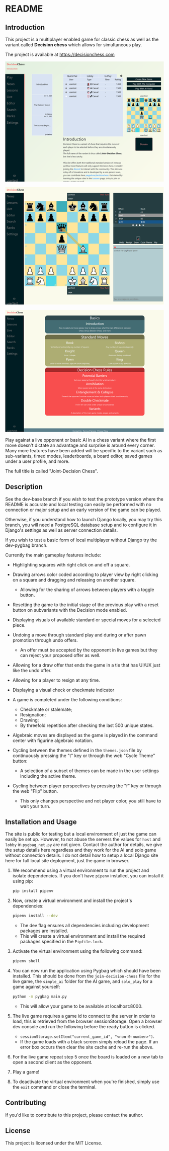 # README
## Introduction

This project is a multiplayer enabled game for classic chess as well as the variant called **Decision chess** which allows for simultaneous play. 

The project is available at https://decisionchess.com

![home](/images/home.PNG)

![play](/images/play.PNG)

![play](/images/lessons.PNG)

Play against a live opponent or basic AI in a chess variant where the first move doesn't dictate an advantage and surprise is around every corner. Many more features have been added will be specific to the variant such as sub-variants, timed modes, leaderboards, a board editor, saved games under a user profile, and more. 

The full title is called "Joint-Decision Chess".

## Description

See the dev-base branch if you wish to test the prototype version where the README is accurate and local testing can easily be performed with no connection or major setup and an early version of the game can be played.

Otherwise, if you understand how to launch Django locally, you may try this branch, you will need a PostgreSQL database setup and to configure it in Django's settings as well as server connection details.

If you wish to test a basic form of local multiplayer without Django try the dev-pygbag branch.

Currently the main gameplay features include:

- Highlighting squares with right click on and off a square.
- Drawing arrows color coded according to player view by right clicking on a square and dragging and releasing on another square.
  - Allowing for the sharing of arrows between players with a toggle button.

- Resetting the game to the initial stage of the previous play with a reset button on subvariants with the Decision mode enabled.
- Displaying visuals of available standard or special moves for a selected piece.
- Undoing a move through standard play and during or after pawn promotion through undo offers.
  - An offer must be accepted by the opponent in live games but they can reject your proposed offer as well.
- Allowing for a draw offer that ends the game in a tie that has UI/UX just like the undo offer.
- Allowing for a player to resign at any time.
- Displaying a visual check or checkmate indicator
- A game is completed under the following conditions: 
  - Checkmate or stalemate;
  - Resignation;
  - Drawing;
  - By threefold repetition after checking the last 500 unique states.
- Algebraic moves are displayed as the game is played in the command center with figurine algebraic notation.
- Cycling between the themes defined in the `themes.json` file by continuously pressing the "t" key or through the web "Cycle Theme" button:
  - A selection of a subset of themes can be made in the user settings including the active theme.
- Cycling between player perspectives by pressing the "f" key or through the web "Flip" button.
  - This only changes perspective and not player color, you still have to wait your turn.


## Installation and Usage

The site is public for testing but a local environment of just the game can easily be set up. However, to not abuse the servers the values for `host` and `lobby` in `pygbag_net.py` are not given. Contact the author for details, we give the setup details here regardless and they work for the AI and solo game without connection details. I do not detail how to setup a local Django site here for full local site deployment, just the game in browser.

1. We recommend using a virtual environment to run the project and isolate dependencies. If you don't have `pipenv` installed, you can install it using pip:

   ```bash
   pip install pipenv
   ```

2. Now, create a virtual environment and install the project's dependencies:

   ```bash
   pipenv install --dev
   ```

   - The dev flag ensures all dependencies including development packages are installed.
   - This will create a virtual environment and install the required packages specified in the `Pipfile.lock`.

3. Activate the virtual environment using the following command:

   ```bash
   pipenv shell
   ```

4. You can now run the application using Pygbag which should have been installed. This should be done from the `join-decision-chess` file for the live game, the `simple_ai` folder for the AI game, and `solo_play` for a game against yourself:

   ```bash
   python -m pygbag main.py
   ```

   - This will allow your game to be available at localhost:8000.

5. The live game requires a game id to connect to the server in order to load, this is retrieved from the browser sessionStorage. Open a browser dev console and run the following before the ready button is clicked.

   - `sessionStorage.setItem("current_game_id", "<non-0-number>")`.
   - If the game loads with a black screen simply reload the page. If an error box occurs then clear the site cache and re-run the above.

6. For the live game repeat step 5 once the board is loaded on a new tab to open a second client as the opponent.

7. Play a game!

8. To deactivate the virtual environment when you're finished, simply use the `exit` command or close the terminal.

## Contributing

If you'd like to contribute to this project, please contact the author.

## License

This project is licensed under the MIT License.
